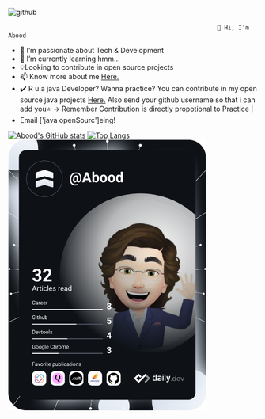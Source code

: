 ![github](https://img.shields.io/badge/GitHub-000000?style=for-the-badge&logo=GitHub&logoColor=white)

                                                               👋 Hi, I’m Abood
                                                               
- 👀 I’m passionate about Tech & Development
- 🌱 I’m currently learning hmm...
- 💡Looking to contribute in open source projects
- 📫 Know more about me <a href="https://dev.page/abood?utm_source=dev.page&utm_medium=site&utm_campaign=share-dialog">Here.</a>
- ✔️ R u a java Developer? Wanna practice? You can contribute in my open source java projects <a href="https://dev.page/abood?utm_source=dev.page&utm_medium=site&utm_campaign=share-dialog">Here.</a> Also send your github username so that i can add you⭐ -> Remember Contribution is directly propotional to Practice |
- Email ['java openSourc']eing!


[![Abood's GitHub stats](https://github-readme-stats.vercel.app/api?username=Abood2284)](https://github.com/Abood2284/github-readme-stats)
[![Top Langs](https://github-readme-stats.vercel.app/api/top-langs/?username=Abood2284)](https://github.com/Abood2284/github-readme-stats)    
<a href="https://app.daily.dev/Abood"><img src="devcard.svg" width="400" alt="Abdul Raheem's Dev Card"/></a>

<!---
Abood2284/Abood2284 is a ✨ special ✨ repository because its `README.md` (this file) appears on your GitHub profile.
You can click the Preview link to take a look at your changes.
--->
